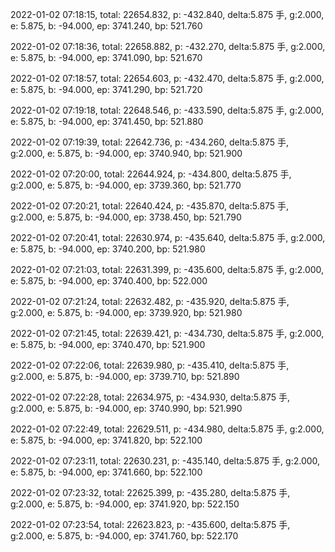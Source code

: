 2022-01-02 07:18:15, total: 22654.832, p: -432.840, delta:5.875 手, g:2.000, e: 5.875, b: -94.000, ep: 3741.240, bp: 521.760

2022-01-02 07:18:36, total: 22658.882, p: -432.270, delta:5.875 手, g:2.000, e: 5.875, b: -94.000, ep: 3741.090, bp: 521.670

2022-01-02 07:18:57, total: 22654.603, p: -432.470, delta:5.875 手, g:2.000, e: 5.875, b: -94.000, ep: 3741.290, bp: 521.720

2022-01-02 07:19:18, total: 22648.546, p: -433.590, delta:5.875 手, g:2.000, e: 5.875, b: -94.000, ep: 3741.450, bp: 521.880

2022-01-02 07:19:39, total: 22642.736, p: -434.260, delta:5.875 手, g:2.000, e: 5.875, b: -94.000, ep: 3740.940, bp: 521.900

2022-01-02 07:20:00, total: 22644.924, p: -434.800, delta:5.875 手, g:2.000, e: 5.875, b: -94.000, ep: 3739.360, bp: 521.770

2022-01-02 07:20:21, total: 22640.424, p: -435.870, delta:5.875 手, g:2.000, e: 5.875, b: -94.000, ep: 3738.450, bp: 521.790

2022-01-02 07:20:41, total: 22630.974, p: -435.640, delta:5.875 手, g:2.000, e: 5.875, b: -94.000, ep: 3740.200, bp: 521.980

2022-01-02 07:21:03, total: 22631.399, p: -435.600, delta:5.875 手, g:2.000, e: 5.875, b: -94.000, ep: 3740.400, bp: 522.000

2022-01-02 07:21:24, total: 22632.482, p: -435.920, delta:5.875 手, g:2.000, e: 5.875, b: -94.000, ep: 3739.920, bp: 521.980

2022-01-02 07:21:45, total: 22639.421, p: -434.730, delta:5.875 手, g:2.000, e: 5.875, b: -94.000, ep: 3740.470, bp: 521.900

2022-01-02 07:22:06, total: 22639.980, p: -435.410, delta:5.875 手, g:2.000, e: 5.875, b: -94.000, ep: 3739.710, bp: 521.890

2022-01-02 07:22:28, total: 22634.975, p: -434.930, delta:5.875 手, g:2.000, e: 5.875, b: -94.000, ep: 3740.990, bp: 521.990

2022-01-02 07:22:49, total: 22629.511, p: -434.980, delta:5.875 手, g:2.000, e: 5.875, b: -94.000, ep: 3741.820, bp: 522.100

2022-01-02 07:23:11, total: 22630.231, p: -435.140, delta:5.875 手, g:2.000, e: 5.875, b: -94.000, ep: 3741.660, bp: 522.100

2022-01-02 07:23:32, total: 22625.399, p: -435.280, delta:5.875 手, g:2.000, e: 5.875, b: -94.000, ep: 3741.920, bp: 522.150

2022-01-02 07:23:54, total: 22623.823, p: -435.600, delta:5.875 手, g:2.000, e: 5.875, b: -94.000, ep: 3741.760, bp: 522.170